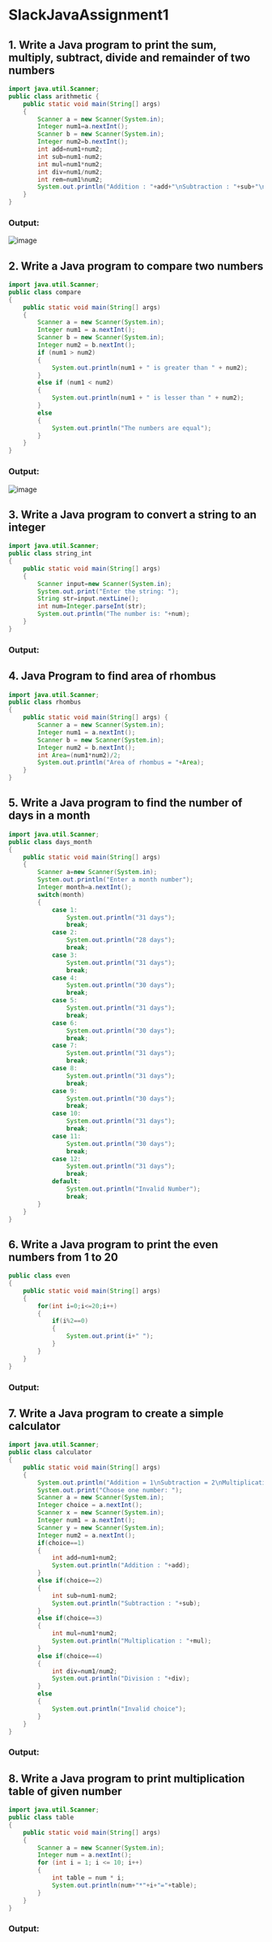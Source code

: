 # SlackJavaAssignment1

## 1. Write a Java program to print the sum, multiply, subtract, divide and remainder of two numbers

```java
import java.util.Scanner;
public class arithmetic {
    public static void main(String[] args)
    {
        Scanner a = new Scanner(System.in);
        Integer num1=a.nextInt();
        Scanner b = new Scanner(System.in);
        Integer num2=b.nextInt();
        int add=num1+num2;
        int sub=num1-num2;
        int mul=num1*num2;
        int div=num1/num2;
        int rem=num1%num2;
        System.out.println("Addition : "+add+"\nSubtraction : "+sub+"\nMultiplication : "+mul+"\nDivision : "+div+"\nReminder : "+rem);
    }
}
```
### Output:
![image](https://user-images.githubusercontent.com/94169913/224467725-f9db2d4c-56f9-4f84-865a-6b298bf2161a.png)


## 2. Write a Java program to compare two numbers
```java
import java.util.Scanner;
public class compare
{
    public static void main(String[] args)
    {
        Scanner a = new Scanner(System.in);
        Integer num1 = a.nextInt();
        Scanner b = new Scanner(System.in);
        Integer num2 = b.nextInt();
        if (num1 > num2)
        {
            System.out.println(num1 + " is greater than " + num2);
        }
        else if (num1 < num2)
        {
            System.out.println(num1 + " is lesser than " + num2);
        }
        else
        {
            System.out.println("The numbers are equal");
        }
    }
}
```
### Output: 
 ![image](https://user-images.githubusercontent.com/94169913/224467732-b88dc2df-7cf5-46c9-a0f0-330a173d247c.png)

##  3. Write a Java program to convert a string to an integer
```java
import java.util.Scanner;
public class string_int
{
    public static void main(String[] args)
    {
        Scanner input=new Scanner(System.in);
        System.out.print("Enter the string: ");
        String str=input.nextLine();
        int num=Integer.parseInt(str);
        System.out.println("The number is: "+num);
    }
}
```
### Output:

## 4. Java Program to find area of rhombus
```java
import java.util.Scanner;
public class rhombus
{
    public static void main(String[] args) {
        Scanner a = new Scanner(System.in);
        Integer num1 = a.nextInt();
        Scanner b = new Scanner(System.in);
        Integer num2 = b.nextInt();
        int Area=(num1*num2)/2;
        System.out.println("Area of rhombus = "+Area);
    }
}
```
## 5. Write a Java program to find the number of days in a month
```java
import java.util.Scanner;
public class days_month
{
    public static void main(String[] args)
    {
        Scanner a=new Scanner(System.in);
        System.out.println("Enter a month number");
        Integer month=a.nextInt();
        switch(month)
        {
            case 1:
                System.out.println("31 days");
                break;
            case 2:
                System.out.println("28 days");
                break;
            case 3:
                System.out.println("31 days");
                break;
            case 4:
                System.out.println("30 days");
                break;
            case 5:
                System.out.println("31 days");
                break;
            case 6:
                System.out.println("30 days");
                break;
            case 7:
                System.out.println("31 days");
                break;
            case 8:
                System.out.println("31 days");
                break;
            case 9:
                System.out.println("30 days");
                break;
            case 10:
                System.out.println("31 days");
                break;
            case 11:
                System.out.println("30 days");
                break;
            case 12:
                System.out.println("31 days");
                break;
            default:
                System.out.println("Invalid Number");
                break;
        }
    }
}
```
## 6. Write a Java program to print the even numbers from 1 to 20 
```java
public class even
{
    public static void main(String[] args)
    {
        for(int i=0;i<=20;i++)
        {
            if(i%2==0)
            {
                System.out.print(i+" ");
            }
        }
    }
}
```
### Output: 

## 7. Write a Java program to create a simple calculator
```java
import java.util.Scanner;
public class calculator
{
    public static void main(String[] args)
    {
        System.out.println("Addition = 1\nSubtraction = 2\nMultiplication = 3\nDivision = 4");
        System.out.print("Choose one number: ");
        Scanner a = new Scanner(System.in);
        Integer choice = a.nextInt();
        Scanner x = new Scanner(System.in);
        Integer num1 = a.nextInt();
        Scanner y = new Scanner(System.in);
        Integer num2 = a.nextInt();
        if(choice==1)
        {
            int add=num1+num2;
            System.out.println("Addition : "+add);
        }
        else if(choice==2)
        {
            int sub=num1-num2;
            System.out.println("Subtraction : "+sub);
        }
        else if(choice==3)
        {
            int mul=num1*num2;
            System.out.println("Multiplication : "+mul);
        }
        else if(choice==4)
        {
            int div=num1/num2;
            System.out.println("Division : "+div);
        }
        else
        {
            System.out.println("Invalid choice");
        }
    }
}
```
### Output:

## 8. Write a Java program to print multiplication table of given number
```java
import java.util.Scanner;
public class table
{
    public static void main(String[] args)
    {
        Scanner a = new Scanner(System.in);
        Integer num = a.nextInt();
        for (int i = 1; i <= 10; i++)
        {
            int table = num * i;
            System.out.println(num+"*"+i+"="+table);
        }
    }
}
```
### Output: 
